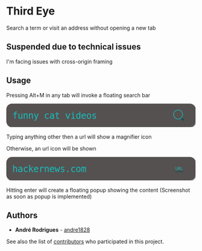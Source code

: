 # Third Eye

Search a term or visit an address without opening a new tab

## **__Suspended due to technical issues__**
I'm facing issues with cross-origin framing

<!-- To install the extension, follow the appropriate link :
- Google Chrome
- Firefox -->

## Usage

Pressing Alt+M in any tab will invoke a floating search bar



![search bar with a dark grey background, slightly curved edges and green magnifier on the right side](search-bar.png?raw=true "search bar")

  
Typing anything other then a url will show a magnifier icon


Otherwise, an url icon will be shown

![search bar with a dark grey background, slightly curved edges and "URL" writen in green on the right side](search-bar-url.png?raw=true "search bar")


Hitting enter will create a floating popup showing the content
(Screenshot as soon as popup is implemented)


## Authors

* **André Rodrigues** - [andre1828](https://github.com/andre1828)

See also the list of [contributors](https://github.com/andre1828/Third-Eye/graphs/contributors) who participated in this project.